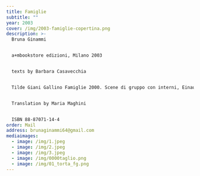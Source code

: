 ```yaml
---
title: Famiglie
subtitle: ""
year: 2003
cover: /img/2003-famiglie-copertina.png
description: >-
  Bruna Ginammi


  a+mbookstore edizioni, Milano 2003


  texts by Barbara Casavecchia


  Tilde Giani Gallino Famiglie 2000. Scene di gruppo con interni, Einaudi, Torino 2000


  Translation by Maria Maghini


  ISBN 88-87071-14-4
order: Mail
address: brunaginammi64@gmail.com
mediaimages:
  - image: /img/1.jpeg
  - image: /img/2.jpeg
  - image: /img/3.jpeg
  - image: /img/0000taglio.png
  - image: /img/01_torta_fg.png
---
```


